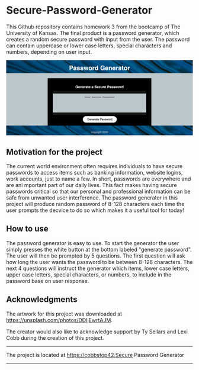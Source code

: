 # Secure-Password-Generator
This Github repository contains homework 3 from the bootcamp of The University of Kansas.  The final product is a password generator, which creates a random secure password with input from the user.  The password can contain uppercase or lower case letters, special characters and numbers, depending on user input.  

![text](./assets/images/passwordgenerator.png)

## Motivation for the project
The current world environment often requires individuals to have secure passwords to access items such as banking information, website logins, work accounts, just to name a few.  In short, passwords are everywhere and are ani mportant part of our daily lives.  This fact makes having secure passwords critical so that our personal and professional information can be safe from unwanted user interference.  The password generator in this project will produce random password of 8-128 characters each time the user prompts the decvice to do so which makes it a useful tool for today!

## How to use
The password generator is easy to use.  To start the generator the user simply presses the white button at the bottom labeled "generate password".  The user will then be prompted by 5 questions.  The first question will ask how long the user wants the password to be between 8-128 characters.  The next 4 questions will instruct the generator which items, lower case letters, upper case letters, special characters, or numbers, to include in the password base on user response.  

## Acknowledgments
The artwork for this project was downloaded at https://unsplash.com/photos/DDIjEwrtAJM.

The creator would also like to acknowledge support by Ty Sellars and Lexi Cobb during the creation of this project.  

***
The project is located at https://cobbstop42.Secure Password Generator
***
